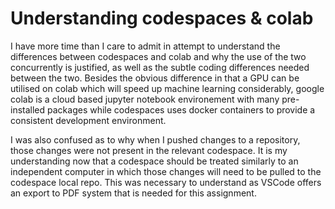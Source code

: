# Understanding codespaces & colab

I have more time than I care to admit in attempt to understand the differences between codespaces and colab and why the use of the two concurrently is justified, 
as well as the subtle coding differences needed between the two. Besides the obvious difference in that a GPU can be utilised on colab which will speed up machine
learning considerably, google colab is a cloud based jupyter notebook environement with many pre-installed packages while codespaces uses docker containers to provide
a consistent development environment. 

I was also confused as to why when I pushed changes to a repository, those changes were not present in the relevant codespace. It is my understanding now that a 
codespace should be treated similarly to an independent computer in which those changes will need to be pulled to the codespace local repo. This was necessary
to understand as VSCode offers an export to PDF system that is needed for this assignment. 
